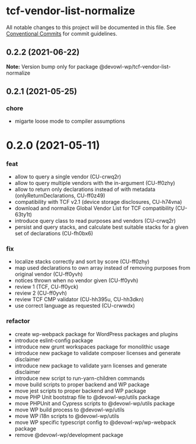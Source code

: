 # tcf-vendor-list-normalize

All notable changes to this project will be documented in this file.
See [Conventional Commits](https://conventionalcommits.org) for commit guidelines.

## 0.2.2 (2021-06-22)

**Note:** Version bump only for package @devowl-wp/tcf-vendor-list-normalize





## 0.2.1 (2021-05-25)


### chore

* migarte loose mode to compiler assumptions





# 0.2.0 (2021-05-11)


### feat

* allow to query a single vendor (CU-crwq2r)
* allow to query multiple vendors with the in-argument (CU-ff0zhy)
* allow to return only declarations instead of with metadata (onlyReturnDeclarations, CU-ff0z49)
* compatibility with TCF v2.1 (device storage disclosures, CU-h74vna)
* download and normalize Global Vendor List for TCF compatibility (CU-63ty1t)
* introduce query class to read purposes and vendors (CU-crwq2r)
* persist and query stacks, and calculate best suitable stacks for a given set of declarations (CU-fh0bx6)


### fix

* localize stacks correctly and sort by score (CU-ff0zhy)
* map used declarations to own array instead of removing purposes from original vendor (CU-ff0yvh)
* notices thrown when no vendor given (CU-ff0yvh)
* review 1 (TCF, CU-ff0yck)
* review 2 (CU-ff0yvh)
* review TCF CMP validator (CU-hh395u, CU-hh3dkn)
* use correct language as requested (CU-crwwdx)


### refactor

* create wp-webpack package for WordPress packages and plugins
* introduce eslint-config package
* introduce new grunt workspaces package for monolithic usage
* introduce new package to validate composer licenses and generate disclaimer
* introduce new package to validate yarn licenses and generate disclaimer
* introduce new script to run-yarn-children commands
* move build scripts to proper backend and WP package
* move jest scripts to proper backend and WP package
* move PHP Unit bootstrap file to @devowl-wp/utils package
* move PHPUnit and Cypress scripts to @devowl-wp/utils package
* move WP build process to @devowl-wp/utils
* move WP i18n scripts to @devowl-wp/utils
* move WP specific typescript config to @devowl-wp/wp-webpack package
* remove @devowl-wp/development package
